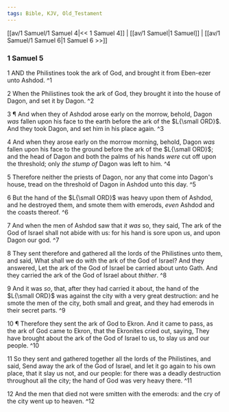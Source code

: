 ```yaml
---
tags: Bible, KJV, Old_Testament
---
```


[[av/1 Samuel/1 Samuel 4|<< 1 Samuel 4]] | [[av/1 Samuel|1 Samuel]] | [[av/1 Samuel/1 Samuel 6|1 Samuel 6 >>]]

### 1 Samuel 5

1 AND the Philistines took the ark of God, and brought it from Eben-ezer unto Ashdod. ^1

2 When the Philistines took the ark of God, they brought it into the house of Dagon, and set it by Dagon. ^2

3 ¶ And when they of Ashdod arose early on the morrow, behold, Dagon _was_ fallen upon his face to the earth before the ark of the $L{\small ORD}$. And they took Dagon, and set him in his place again. ^3

4 And when they arose early on the morrow morning, behold, Dagon _was_ fallen upon his face to the ground before the ark of the $L{\small ORD}$; and the head of Dagon and both the palms of his hands _were_ cut off upon the threshold; only _the_ _stump_ _of_ Dagon was left to him. ^4

5 Therefore neither the priests of Dagon, nor any that come into Dagon's house, tread on the threshold of Dagon in Ashdod unto this day. ^5

6 But the hand of the $L{\small ORD}$ was heavy upon them of Ashdod, and he destroyed them, and smote them with emerods, _even_ Ashdod and the coasts thereof. ^6

7 And when the men of Ashdod saw that _it_ _was_ so, they said, The ark of the God of Israel shall not abide with us: for his hand is sore upon us, and upon Dagon our god. ^7

8 They sent therefore and gathered all the lords of the Philistines unto them, and said, What shall we do with the ark of the God of Israel? And they answered, Let the ark of the God of Israel be carried about unto Gath. And they carried the ark of the God of Israel about _thither_. ^8

9 And it was _so_, that, after they had carried it about, the hand of the $L{\small ORD}$ was against the city with a very great destruction: and he smote the men of the city, both small and great, and they had emerods in their secret parts. ^9

10 ¶ Therefore they sent the ark of God to Ekron. And it came to pass, as the ark of God came to Ekron, that the Ekronites cried out, saying, They have brought about the ark of the God of Israel to us, to slay us and our people. ^10

11 So they sent and gathered together all the lords of the Philistines, and said, Send away the ark of the God of Israel, and let it go again to his own place, that it slay us not, and our people: for there was a deadly destruction throughout all the city; the hand of God was very heavy there. ^11

12 And the men that died not were smitten with the emerods: and the cry of the city went up to heaven. ^12
